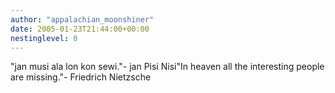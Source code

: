 ```yaml
---
author: "appalachian_moonshiner"
date: 2005-01-23T21:44:00+00:00
nestinglevel: 0
---
```

"jan musi ala lon kon sewi."- jan Pisi Nisi"In heaven all the interesting people are missing."- Friedrich Nietzsche